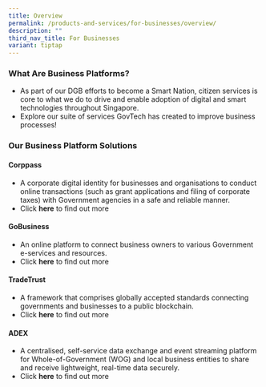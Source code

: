 ```yaml
---
title: Overview
permalink: /products-and-services/for-businesses/overview/
description: ""
third_nav_title: For Businesses
variant: tiptap
---
```

### **What Are Business Platforms?**

* As part of our DGB efforts to become a Smart Nation, citizen services is core to what we do to drive and enable adoption of digital and smart technologies throughout Singapore. 
* Explore our suite of services GovTech has created to improve business processes!

### **Our Business Platform Solutions**
 
#### **Corppass**
 * A corporate digital identity for businesses and organisations to conduct online transactions (such as grant applications and filing of corporate taxes) with Government agencies in a safe and reliable manner.  
 * Click **here** to find out more

#### **GoBusiness**
 * An online platform to connect business owners to various Government e-services and resources.  
* Click **here** to find out more

#### **TradeTrust**
 * A framework that comprises globally accepted standards connecting governments and businesses to a public blockchain.  
* Click **here** to find out more

#### **ADEX**
 * A centralised, self-service data exchange and event streaming platform for Whole-of-Government (WOG) and local business entities to share and receive lightweight, real-time data securely.  
 * Click **here** to find out more